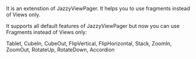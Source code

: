 It is an extenstion of JazzyViewPager.
It helps you to use fragments instead of Views only.

It supports all default features of JazzyViewPager but now you can use Fragments instead of Views only:

Tablet, CubeIn, CubeOut, FlipVertical, FlipHorizontal, Stack, ZoomIn, ZoomOut, RotateUp, RotateDown, Accordion